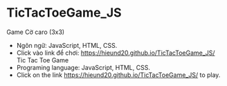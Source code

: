 # TicTacToeGame_JS
Game Cờ caro (3x3)
  - Ngôn ngữ: JavaScript, HTML, CSS.
  - Click vào link để chơi: https://hieund20.github.io/TicTacToeGame_JS/ 
Tic Tac Toe Game
  - Programing language: JavaScript, HTML, CSS.
  - Click on the link https://hieund20.github.io/TicTacToeGame_JS/ to play. 
